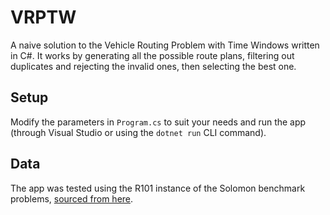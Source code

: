 # VRPTW

A naive solution to the Vehicle Routing Problem with Time Windows written in C#. It works by generating all the possible route plans, 
filtering out duplicates and rejecting the invalid ones, then selecting the best one.

## Setup

Modify the parameters in `Program.cs` to suit your needs and run the app (through Visual Studio or using the `dotnet run` CLI command).

## Data

The app was tested using the R101 instance of the Solomon benchmark problems, [sourced from here](https://github.com/CervEdin/solomon-vrptw-benchmarks).
